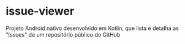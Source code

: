# issue-viewer
Projeto Android nativo desenvolvido em Kotlin, que lista e detalha as "Issues" de um repositório público do GitHub
